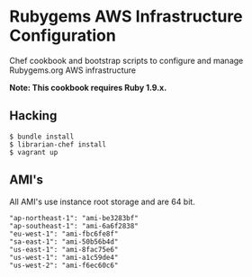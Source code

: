 # Rubygems AWS Infrastructure Configuration

Chef cookbook and bootstrap scripts to configure and manage Rubygems.org AWS infrastructure

**Note: This cookbook requires Ruby 1.9.x.**

## Hacking

    $ bundle install
    $ librarian-chef install
    $ vagrant up

## AMI's

All AMI's use instance root storage and are 64 bit.

    "ap-northeast-1": "ami-be3283bf"
    "ap-southeast-1": "ami-6a6f2838"
    "eu-west-1": "ami-fbc6fe8f"
    "sa-east-1": "ami-50b56b4d"
    "us-east-1": "ami-8fac75e6"
    "us-west-1": "ami-a1c59de4"
    "us-west-2": "ami-f6ec60c6"

